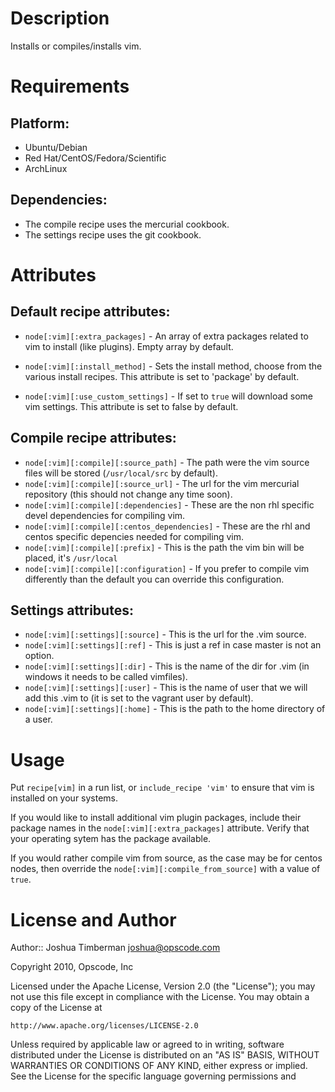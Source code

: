 Description
===========

Installs or compiles/installs vim.

Requirements
============

## Platform:

* Ubuntu/Debian
* Red Hat/CentOS/Fedora/Scientific
* ArchLinux

## Dependencies:

* The compile recipe uses the mercurial cookbook.
* The settings recipe uses the git cookbook.

Attributes
==========

## Default recipe attributes:

* `node[:vim][:extra_packages]` - An array of extra packages related to vim to install (like plugins). Empty array by default.

* `node[:vim][:install_method]` - Sets the install method, choose from the various install recipes. This attribute is set to 'package' by default.

* `node[:vim][:use_custom_settings]` - If set to `true` will download some vim settings. This attribute is set to false by default.


## Compile recipe attributes:

* `node[:vim][:compile][:source_path]` - The path were the vim source files will be stored (`/usr/local/src` by default).
* `node[:vim][:compile][:source_url]` -  The url for the vim mercurial repository (this should not change any time soon).
* `node[:vim][:compile][:dependencies]` - These are the non rhl specific devel dependencies for compiling vim.
* `node[:vim][:compile][:centos_dependencies]` - These are the rhl and centos specific depencies needed for compiling vim. 
* `node[:vim][:compile][:prefix]` - This is the path the vim bin will be placed, it's `/usr/local` 
* `node[:vim][:compile][:configuration]` - If you prefer to compile vim differently than the default you can override this configuration.


## Settings attributes:

* `node[:vim][:settings][:source]` - This is the url for the .vim source.
* `node[:vim][:settings][:ref]` - This is just a ref in case master is not an option.
* `node[:vim][:settings][:dir]` - This is the name of the dir for .vim (in windows it needs to be called vimfiles).
* `node[:vim][:settings][:user]` - This is the name of user that we will add this .vim to (it is set to the vagrant user by default).
* `node[:vim][:settings][:home]` - This is the path to the home directory of a user.

Usage
=====

Put `recipe[vim]` in a run list, or `include_recipe 'vim'` to ensure that vim is installed on your systems.

If you would like to install additional vim plugin packages, include their package names in the `node[:vim][:extra_packages]` attribute. Verify that your operating sytem has the package available.

If you would rather compile vim from source, as the case may be for centos nodes, then override the `node[:vim][:compile_from_source]` with a value of `true`.
  

  
License and Author
==================

Author:: Joshua Timberman <joshua@opscode.com>

Copyright 2010, Opscode, Inc

Licensed under the Apache License, Version 2.0 (the "License");
you may not use this file except in compliance with the License.
You may obtain a copy of the License at

    http://www.apache.org/licenses/LICENSE-2.0

Unless required by applicable law or agreed to in writing, software
distributed under the License is distributed on an "AS IS" BASIS,
WITHOUT WARRANTIES OR CONDITIONS OF ANY KIND, either express or implied.
See the License for the specific language governing permissions and
